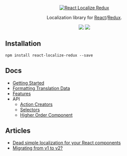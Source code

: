 <p align="center">
  <a href="https://ryandrewjohnson.github.io/react-localize-redux/getting-started/">
    <img alt="React Localize Redux" src="https://cdn-images-1.medium.com/max/600/1*3Hg5LMvLmWCmEg-ICeUtjg.png">
  </a>
</p>

<p align="center">
  Localization library for <a href="https://facebook.github.io/react">React</a>/<a href="http://redux.js.org/">Redux</a>.
</p>

<p align="center">
  <a href="https://www.npmjs.com/package/react-localize-redux"><img src="https://img.shields.io/npm/dm/react-localize-redux.svg?style=flat-square"></a>
  <a href="https://travis-ci.org/ryandrewjohnson/react-localize-redux"><img src="https://img.shields.io/travis/ryandrewjohnson/react-localize-redux/master.svg?style=flat-square"></a>
</p>

## Installation

```
npm install react-localize-redux --save
```

## Docs

- [Getting Started](https://ryandrewjohnson.github.io/react-localize-redux/getting-started/)
- [Formatting Translation Data](https://ryandrewjohnson.github.io/react-localize-redux/formatting-translation-data/)
- [Features](https://ryandrewjohnson.github.io/react-localize-redux/features/)
- API
  - [Action Creators](https://ryandrewjohnson.github.io/react-localize-redux/api/action-creators/)
  - [Selectors](https://ryandrewjohnson.github.io/react-localize-redux/api/selectors/)
  - [Higher Order Component](https://ryandrewjohnson.github.io/react-localize-redux/api/higher-order-component/)

## Articles

- [Dead simple localization for your React components](https://medium.com/@ryandrewjohnson/adding-multi-language-support-to-your-react-redux-app-cf6e64250050)
- [Migrating from v1 to v2?](MIGRATING.md)










